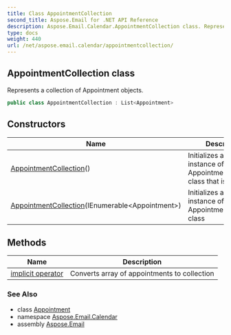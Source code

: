 ```yaml
---
title: Class AppointmentCollection
second_title: Aspose.Email for .NET API Reference
description: Aspose.Email.Calendar.AppointmentCollection class. Represents a collection of Appointment objects
type: docs
weight: 440
url: /net/aspose.email.calendar/appointmentcollection/
---
```

## AppointmentCollection class

Represents a collection of Appointment objects.

```csharp
public class AppointmentCollection : List<Appointment>
```

## Constructors

| Name | Description |
| --- | --- |
| [AppointmentCollection](appointmentcollection/#constructor)() | Initializes a new instance of the AppointmentCollection class that is empty. |
| [AppointmentCollection](appointmentcollection/#constructor_1)(IEnumerable&lt;Appointment&gt;) | Initializes a new instance of the AppointmentCollection class |

## Methods

| Name | Description |
| --- | --- |
| [implicit operator](../../aspose.email.calendar/appointmentcollection/op_implicit/) | Converts array of appointments to collection |

### See Also

* class [Appointment](../appointment/)
* namespace [Aspose.Email.Calendar](../../aspose.email.calendar/)
* assembly [Aspose.Email](../../)


